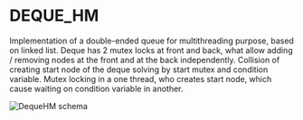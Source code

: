 # DEQUE_HM

Implementation of a double-ended queue for multithreading purpose, based on linked list. Deque has 2 mutex locks at front and back, what allow adding / removing nodes at the front and at the back independently. Collision of creating start node of the deque solving by start mutex and condition variable. Mutex locking in a one thread, who creates start node, which cause waiting on condition variable in another.   


![DequeHM schema](https://user-images.githubusercontent.com/81585628/142864786-df8939fc-1f04-4a78-88f1-d40baeafa204.jpg)
